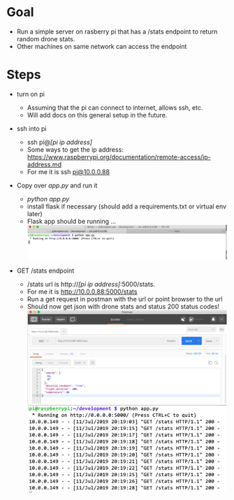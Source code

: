 # Goal
* Run a simple server on rasberry pi that has a /stats endpoint to return random drone stats. 
* Other machines on same network can access the endpoint

# Steps

* turn on pi
	* Assuming that the pi can connect to internet, allows ssh, etc.
	* Will add docs on this general setup in the future.
	
* ssh into pi
	* ssh pi@*[pi ip address]*
	* Some ways to get the ip address: https://www.raspberrypi.org/documentation/remote-access/ip-address.md
	* For me it is ssh pi@10.0.0.88

* Copy over *app.py* and run it
	* *python app.py*
	* install flask if necessary (should add a requirements.txt or virtual env later)
	* Flask app should be running ...
![running](imgs/running.png?raw=true)

* GET /stats endpoint 
	* /stats url is http://*[pi ip address]*:5000/stats. 
	* For me it is http://10.0.0.88:5000/stats
	* Run a get request in postman with the url or point browser to the url
	* Should now get json with drone stats and status 200 status codes!
![postman](imgs/postman.png?raw=true)
![codes](imgs/status_codes.png?raw=true)

